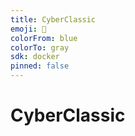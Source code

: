 ```yaml
---
title: CyberClassic
emoji: 🐠
colorFrom: blue
colorTo: gray
sdk: docker
pinned: false
---
```


# CyberClassic